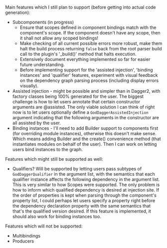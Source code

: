 Main features which I still plan to support (before getting into actual code generation):

* Subcomponents (in progress)
	* Ensure that scopes defined in component bindings match with the component's scope. If the component doesn't have any scope, then it shall not allow any scoped bindings!
	* Make checking of all current possible errors more robust, make them halt the build process returning `false` back from the root parser build call to the plugin's '_build()' method that halts execution.
	* Extensively document everything implemented so far for easier future understanding.
	* Before implementing support for the 'assisted injection', 'binding instances' and 'qualifier' features, experiment with visual feedback on the dependency graph parsing process (including display errors visually).
* Assisted injection - might be possible and simpler than in Dagger2, with factory classes being 100% generated for the user. The biggest challenge is how to let users annotate that certain constructor arguments are @assisted. The only viable solution I can think of right now is to let users optionally define a `GodDaggerAssistedInjection` argument indicating that the following arguments in the constructor are all assisted by the user.
* Binding instances - I'll need to add Builder support to components first (for overriding module instances), otherwise this doesn't make sense. Which means adding Builder and the create() convenience method (that instantiates modules on behalf of the user). Then I can work on letting users bind instances to the graph.


Features which might still be supported as well:
* Qualifiers? Will be supported by letting users pass subtypes of `GodDaggerQualifier` in the argument list, with the semantics that each qualifier instance affects the following dependency in the argument list. This is very similar to how Scopes were supported. The only problem is how to inform which qualified dependency is desired at injection site. If the order of properties is kept when parsing through the component's property list, I could perhaps let users specify a property right before the dependency declaration property with the same semantics that that's the qualified version desired. If this feature is implemented, it should also work for binding instances too.


Features which will not be supported:
* Multibindings
* Producers
